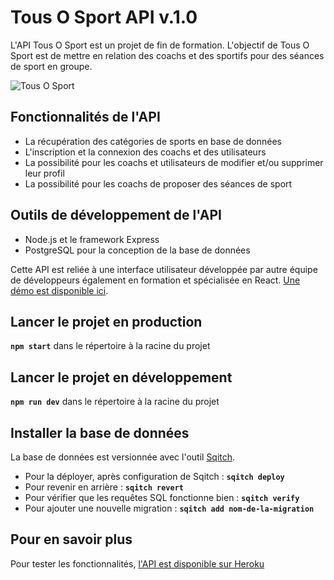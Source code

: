 # Tous O Sport API v.1.0
L'API Tous O Sport est un projet de fin de formation.
L'objectif de Tous O Sport est de mettre en relation des coachs et des sportifs pour des séances de sport en groupe.

![Tous O Sport](https://cedriccharlesia.com/img/tous-o-sport.png)

## Fonctionnalités de l'API
- La récupération des catégories de sports en base de données
- L'inscription et la connexion des coachs et des utilisateurs
- La possibilité pour les coachs et utilisateurs de modifier et/ou supprimer leur profil
- La possibilité pour les coachs de proposer des séances de sport

## Outils de développement de l'API
- Node.js et le framework Express
- PostgreSQL pour la conception de la base de données

Cette API est reliée à une interface utilisateur développée par autre équipe de développeurs également en formation et spécialisée en React. [Une démo est disponible ici](https://tousosport.netlify.app/).

## Lancer le projet en production
**`npm start`** dans le répertoire à la racine du projet

## Lancer le projet en développement
**`npm run dev`** dans le répertoire à la racine du projet

## Installer la base de données
La base de données est versionnée avec l'outil [Sqitch](https://sqitch.org/).
- Pour la déployer, après configuration de Sqitch :
**`sqitch deploy`**
- Pour revenir en arrière :
**`sqitch revert`**
- Pour vérifier que les requêtes SQL fonctionne bien :
**`sqitch verify`**
- Pour ajouter une nouvelle migration :
**`sqitch add nom-de-la-migration`**

## Pour en savoir plus
Pour tester les fonctionnalités, [l'API est disponible sur Heroku](https://tous-o-sport-api.herokuapp.com/docs/)

